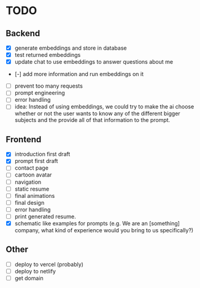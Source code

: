# TODO

## Backend

- [x] generate embeddings and store in database
- [x] test returned embeddings
- [x] update chat to use embeddings to answer questions about me
- [-] add more information and run embeddings on it
- [ ] prevent too many requests
- [ ] prompt engineering
- [ ] error handling
- [ ] idea: Instead of using embeddings, we could try to make the ai choose whether or not the user wants to know any of the different bigger subjects and the provide all of that information to the prompt.

## Frontend

- [x] introduction first draft
- [x] prompt first draft
- [ ] contact page
- [ ] cartoon avatar
- [ ] navigation
- [ ] static resume
- [ ] final animations
- [ ] final design
- [ ] error handling
- [ ] print generated resume.
- [x] schematic like examples for prompts (e.g. We are an [something] company, what kind of experience would you bring to us specifically?)

## Other

- [ ] deploy to vercel (probably)
- [ ] deploy to netlify
- [ ] get domain